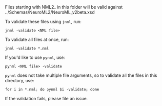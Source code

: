 Files starting with NML2_ in this folder will be valid against ../Schemas/NeuroML2/NeuroML_v2beta.xsd

To validate these files using `jnml`, run:

```
jnml -validate <NML file>
```

To validate all files at once, run:

```
jnml -validate *.nml
```

If you'd like to use `pynml`, use:

```
pynml <NML file> -validate
```

`pynml` does not take multiple file arguments, so to validate all the files in
this directory, use:

```
for i in *.nml; do pynml $i -validate; done
```

If the validation fails, please file an issue.
